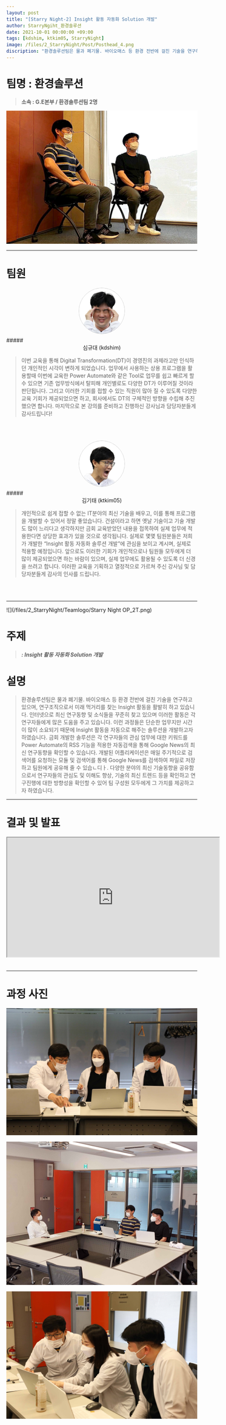 ```yaml
---
layout: post
title: "[Starry Night-2] Insight 활동 자동화 Solution 개발"
author: StarryNgiht_환경솔루션
date: 2021-10-01 00:00:00 +09:00
tags: [kdshim, ktkim05, StarryNight]
image: /files/2_StarryNight/Post/Posthead_4.png
discription: "환경솔루션팀은 물과 폐기물. 바이오매스 등 환경 전반에 걸친 기술을 연구하고 있으며, 연구조직으로서 미래 먹거리를 찾는 Insight 활동을 활발히 하고 있습니다. 인터넷으로 최신 연구동향 및 소식들을 꾸준히 찾고 있으며 이러한 활동은 각 연구자들에게 많은 도움을 주고 있습니다. 이런 과정들은 단순한 업무지만 시간이 많이 소요되기 때문에 Insight 활동을 자동으로 해주는 솔루션을 개발하고자 하였습니다. 금회 개발한 솔루션은 각 연구자들의 관심 업무에 대한 키워드를 Power Automate의 RSS 기능을 적용한 자동검색을 통해 Google News의 최신 연구동향을 확인할 수 있습니다. 개발된 어플리케이션은 매일 주기적으로 검색어를 요청하는 모듈 및 검색어를 통해 Google News를 검색하여 파일로 저장하고 팀원에게 공유해 줄 수 있습ㄴ디ㅏ. 다양한 분야의 최신 기술동향을 공유함으로서 연구자들의 관심도 및 이해도 향상, 기술의 최신 트렌드 등을 확인하고 연구진행에 대한 방향성을 확인할 수 있어 팀 구성원 모두에게 그 가치를 제공하고자 하였습니다."
---
```



# 팀명 : 환경솔루션

> **소속 : G.E본부 / 환경솔루션팀 2명**

![](/files/2_StarryNight/Post/2/2_2_pic_T.jpg)

----------------------------------------------------------------------------------------

# 팀원

<center><img src="/files/2_StarryNight/Post/2/08-0.jpg" style="width:120px; height:120px; border-radius:50%; border: 1px solid #ccc; margin-bottom: 5px;"></center>
##### <center>심규대 (kdshim)</center>

>이번 교육을 통해 Digital Transformation(DT)이 경영진의 과제라고만 인식하던 개인적인 시각이 변하게 되었습니다. 업무에서 사용하는 상용 프로그램을 활용할때 이번에 교육한 Power Automate와 같은 Tool로 업무를 쉽고 빠르게 할 수 있으면 기존 업무방식에서 탈피해 개인별로도 다양한 DT가 이루어질 것이라 판단됩니다. 그리고 이러한 기회를 접할 수 있는 직원이 많아 질 수 있도록 다양한 교육 기회가 제공되었으면 하고, 회사에서도 DT의 구체적인 방향을 수립해 추진했으면 합니다. 마지막으로 본 강의를 준비하고 진행하신 강사님과 담당자분들게 감사드립니다!

<br><br>

<center><img src="/files/2_StarryNight/Post/2/09-0.jpg" style="width:120px; height:120px; border-radius:50%; border: 1px solid #ccc; margin-bottom: 5px;"></center>
##### <center>김기태 (ktkim05)</center>

>개인적으로 쉽게 접할 수 없는 IT분야의 최신 기술을 배우고, 이를 통해 프로그램을 개발할 수 있어서 정말 좋았습니다. 건설이라고 하면 옛날 기술이고 기술 개발도 많이 느리다고 생각하지만 금회 교육받았던 내용을 접목하여 실제 업무에 적용한다면 상당한 효과가 있을 것으로 생각됩니다. 실제로 몇몇 팀원분들은 저희가 개발한 “Insight 활동 자동화 솔루션 개발”에 관심을 보이고 계시며, 실제로 적용할 예정입니다. 앞으로도 이러한 기회가 개인적으로나 팀원들 모두에게 더 많이 제공되었으면 하는 바람이 있으며, 실제 업무에도 활용될 수 있도록 더 신경을 쓰려고 합니다. 이러한 교육을 기획하고 열정적으로 가르쳐 주신 강사님 및 담당자분들게 감사의 인사를 드립니다.

<br><br>

----------------------------------------------------------------------------------------

![](/files/2_StarryNight/Teamlogo/Starry Night OP_2T.png)

# 주제 
> ##### : Insight 활동 자동화 Solution 개발


# 설명
>환경솔루션팀은 물과 폐기물. 바이오매스 등 환경 전반에 걸친 기술을 연구하고 있으며, 연구조직으로서 미래 먹거리를 찾는 Insight 활동을 활발히 하고 있습니다. 인터넷으로 최신 연구동향 및 소식들을 꾸준히 찾고 있으며 이러한 활동은 각 연구자들에게 많은 도움을 주고 있습니다. 이런 과정들은 단순한 업무지만 시간이 많이 소요되기 때문에 Insight 활동을 자동으로 해주는 솔루션을 개발하고자 하였습니다. 금회 개발한 솔루션은 각 연구자들의 관심 업무에 대한 키워드를 Power Automate의 RSS 기능을 적용한 자동검색을 통해 Google News의 최신 연구동향을 확인할 수 있습니다. 개발된 어플리케이션은 매일 주기적으로 검색어를 요청하는 모듈 및 검색어를 통해 Google News를 검색하여 파일로 저장하고 팀원에게 공유해 줄 수 있습ㄴ디ㅏ. 다양한 분야의 최신 기술동향을 공유함으로서 연구자들의 관심도 및 이해도 향상, 기술의 최신 트렌드 등을 확인하고 연구진행에 대한 방향성을 확인할 수 있어 팀 구성원 모두에게 그 가치를 제공하고자 하였습니다.


----------------------------------------------------------------------------------------

# 결과 및 발표

<div class="video-container" align="center">
	<iframe width="560" height="315" src="https://www.youtube.com/embed/cx2Qd0x3nN0" title="YouTube video player" frameborder="1" allow="accelerometer; autoplay; clipboard-write; encrypted-media; gyroscope; picture-in-picture" allowfullscreen></iframe>
</div><br>

----------------------------------------------------------------------------------------

# 과정 사진

![](/files/2_StarryNight/Post/2/2_2_pic_A.jpg)

![](/files/2_StarryNight/Post/2/2_2_B.jpg)

![](/files/2_StarryNight/Post/2/2_2_pic_B.jpg)

